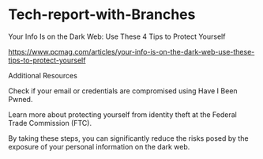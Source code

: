 # Tech-report-with-Branches
Your Info Is on the Dark Web: Use These 4 Tips to Protect Yourself

https://www.pcmag.com/articles/your-info-is-on-the-dark-web-use-these-tips-to-protect-yourself

Additional Resources

Check if your email or credentials are compromised using Have I Been Pwned.

Learn more about protecting yourself from identity theft at the Federal Trade Commission (FTC).

By taking these steps, you can significantly reduce the risks posed by the exposure of your personal information on the dark web.
